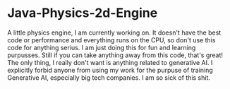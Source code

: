 # Java-Physics-2d-Engine
A little physics engine, I am currently working on. It doesn't have the best code or performance and everything runs on the CPU, so don't use this code for anything serius. I am just doing this for fun and learning purpusses. Still if you can take anything away from this code, that's great! The only thing, I really don't want is anything related to generative AI. I explicitly forbid anyone from using my work for the purpuse of training Generative AI, especially big tech companies. I am so sick of this shit.
